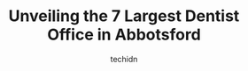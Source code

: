---
layout: ampstory
image: https://i0.wp.com/www.auto.or.id/wp-content/uploads/2023/06/abbotsford-dental-centre-0-abbotsford-1686326306.jpeg?resize=640,853
author: techidn
featured: false
description: Abbotsford, British Columbia, Canada is a haven for Dentist Office enthusiasts, boasting an impressive array of 7 top-notch establishments. Whether youre a seasoned connoisseur or simply cu
title: Unveiling the 7 Largest Dentist Office in Abbotsford
cover:
   title: Unveiling the 7 Largest Dentist Office in Abbotsford
   subtitle: AUTO.OR.ID
   background: https://www.auto.or.id/wp-content/uploads/2023/06/abbotsford-dental-centre-0-abbotsford-1686326306.jpeg

pages: 
 - layout: thirds
   top: <h1>#1 Highstreet Dental</h1>
   bottom: "<p>I cant express adequately how awesome my experience with Highstreet Dental is every time I go.The front desk staff are organized and welcoming, the hygienist I see is ve</p>"
   background: https://www.auto.or.id/wp-content/uploads/2023/06/abbotsford-dental-centre-1-abbotsford-1686326307.jpeg
   backgroundblur: true
 - layout: thirds
   top: <h1>#2 Aldergrove General and Family Dentistry</h1>
   bottom: "<p>27617 Fraser Hwy Unit #103, Abbotsford, BC V4X 1M3, Canada</p>"
   background: https://www.auto.or.id/wp-content/uploads/2023/06/abbotsford-dental-centre-2-abbotsford-1686326308.jpeg
   cta:
      link: https://www.auto.or.id/unveiling-the-7-largest-dentist-office-in-abbotsford/
      text: Unveiling the 7 Largest Dentist Office in Abbotsford
 - layout: thirds
   top: <h1>#3 7 Oaks Laser Dental Centre</h1>
   bottom: "<p>32900 South Fraser Way #328, Abbotsford, BC V2S 5A1, Canada</p>"
   background: https://images.unsplash.com/photo-1627404760301-8efc143749c8?ixlib=rb-4.0.3&ixid=MnwxMjA3fDB8MHxwaG90by1wYWdlfHx8fGVufDB8fHx8&auto=format&fit=crop&w=640&h=853&q=80
   cta:
      link: https://www.auto.or.id/unveiling-the-7-largest-dentist-office-in-abbotsford/
      text: Unveiling the 7 Largest Dentist Office in Abbotsford
 - layout: thirds
   top: <h1>#4 dental & smile design at MAHOGANY - Abbotsford Dental Clinic</h1>
   bottom: "<p>2180 Gladwin Rd #104, Abbotsford, BC V2S 0H4, Canada</p>"
   background: https://images.unsplash.com/photo-1579530190412-b35a65e17c8d?ixlib=rb-4.0.3&ixid=MnwxMjA3fDB8MHxwaG90by1wYWdlfHx8fGVufDB8fHx8&auto=format&fit=crop&w=640&h=853&q=80
   cta:
      link: https://www.auto.or.id/unveiling-the-7-largest-dentist-office-in-abbotsford/
      text: Unveiling the 7 Largest Dentist Office in Abbotsford
 - layout: thirds
   top: <h1>#5 Bourquin Dental Centre of Abbotsford</h1>
   bottom: "<p>2745 Bourquin Crescent W #101, Abbotsford, BC V2S 6J4, Canada</p>"
   background: https://images.unsplash.com/photo-1596639410350-3b994b89e9b1?ixlib=rb-4.0.3&ixid=MnwxMjA3fDB8MHxwaG90by1wYWdlfHx8fGVufDB8fHx8&auto=format&fit=crop&w=640&h=853&q=80
   cta:
      link: https://www.auto.or.id/unveiling-the-7-largest-dentist-office-in-abbotsford/
      text: Unveiling the 7 Largest Dentist Office in Abbotsford
 - layout: thirds
   top: <h1>#6 NOVO Dental Centre</h1>
   bottom: "<p>2881 Garden St #110, Abbotsford, BC V2T 4X1, Canada</p>"
   background: https://images.unsplash.com/photo-1560361586-8242b1fc06c5?ixlib=rb-4.0.3&ixid=MnwxMjA3fDB8MHxwaG90by1wYWdlfHx8fGVufDB8fHx8&auto=format&fit=crop&w=640&h=853&q=80
   cta:
      link: https://www.auto.or.id/unveiling-the-7-largest-dentist-office-in-abbotsford/
      text: Unveiling the 7 Largest Dentist Office in Abbotsford
 - layout: thirds
   top: <h1>#7 Mount Lehman Dental</h1>
   bottom: "<p>3250 Mount Lehman Rd #117, Abbotsford, BC V4X 2M9, Canada</p>"
   background: https://images.unsplash.com/photo-1619843810942-f8010bb6916c?ixlib=rb-4.0.3&ixid=MnwxMjA3fDB8MHxwaG90by1wYWdlfHx8fGVufDB8fHx8&auto=format&fit=crop&w=640&h=853&q=80
   cta:
      link: https://www.auto.or.id/unveiling-the-7-largest-dentist-office-in-abbotsford/
      text: Unveiling the 7 Largest Dentist Office in Abbotsford
 - layout: thirds
   middle: Continue reading...
   background: https://images.unsplash.com/photo-1508974239320-0a029497e820?ixlib=rb-4.0.3&ixid=MnwxMjA3fDB8MHxwaG90by1wYWdlfHx8fGVufDB8fHx8&auto=format&fit=crop&w=640&h=853&q=80
   cta:
      link: https://www.auto.or.id/unveiling-the-7-largest-dentist-office-in-abbotsford/
      text: Unveiling the 7 Largest Dentist Office in Abbotsford

---